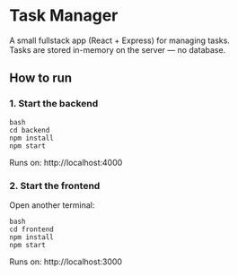 # Task Manager

A small fullstack app (React + Express) for managing tasks.  
Tasks are stored in-memory on the server — no database.

## How to run

### 1. Start the backend
```
bash
cd backend
npm install
npm start
```
Runs on: http://localhost:4000

### 2. Start the frontend
Open another terminal:

```
bash
cd frontend
npm install
npm start
```
Runs on: http://localhost:3000
